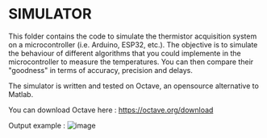 # SIMULATOR

This folder contains the code to simulate the thermistor acquisition system on a microcontroller (i.e. Arduino, ESP32, etc.).
The objective is to simulate the behaviour of different algorithms that you could implemente in the microcontroller to measure the temperatures. 
You can then compare their "goodness" in terms of accuracy, precision and delays.

The simulator is written and tested on Octave, an opensource alternative to Matlab.

You can download Octave here : https://octave.org/download

Output example :
![image](https://github.com/asportil/thermistors/assets/70268292/5e0265ef-b0df-46d6-9cd6-fa0cc7254219)
